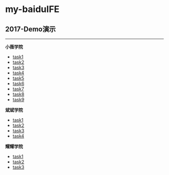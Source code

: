 # my-baiduIFE

## 2017-Demo演示
----------------------------------
**小薇学院**
* [task1]( 2017/xiaowei/task1/task1.html )
* [task2]( 2017/xiaowei/task2/task2.html )
* [task3]( 2017/xiaowei/task3/task3.html )
* [task4]( 2017/xiaowei/task4/task4.html )
* [task5]( 2017/xiaowei/task5/task5.html )
* [task6]( 2017/xiaowei/task6/task6.html )
* [task7]( 2017/xiaowei/task7/1-task7.html )
* [task8]( 2017/xiaowei/task8/1-task8.html )
* [task9]( 2017/xiaowei/task8/1-task9.html )

**斌斌学院**
* [task1]( 2017/binbin/task1/2-task1.html )
* [task2]( 2017/binbin/task2/2-task2.html )
* [task3]( 2017/binbin/task3/2-task3.html )
* [task4]( 2017/binbin/task4/2-task4.html )

**耀耀学院**
* [task1]( 2017/yaoyao/task1/3-task1.html )
* [task2]( 2017/yaoyao/task2/3-task2.html )
* [task3]( 2017/yaoyao/task2/3-task3.html )
